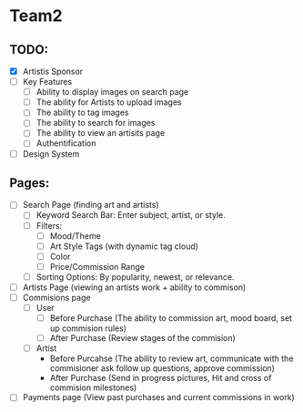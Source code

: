 # Team2

## TODO:

- [x] Artistis Sponsor
- [ ] Key Features
  - [ ] Ability to display images on search page
  - [ ] The ability for Artists to upload images
  - [ ] The ability to tag images
  - [ ] The ability to search for images
  - [ ] The ability to view an artisits page
  - [ ] Authentification
- [ ] Design System

## Pages:
- [ ] Search Page (finding art and artists)
  - [ ] Keyword Search Bar: Enter subject, artist, or style.
  - [ ] Filters:
    - [ ] Mood/Theme
    - [ ] Art Style Tags (with dynamic tag cloud)
    - [ ] Color
    - [ ] Price/Commission Range
  - [ ] Sorting Options: By popularity, newest, or relevance.
- [ ] Artists Page (viewing an artists work + ability to commison)
- [ ] Commisions page
  - [ ] User
    - [ ] Before Purchase (The ability to commission art, mood board, set up commision rules)
    - [ ] After Purchase (Review stages of the commision)
  - [ ] Artist
    - Before Purcahse (The ability to review art, communicate with the commisioner ask follow up questions, approve commission)
    - After Purchase (Send in progress pictures, Hit and cross of commision milestones)
- [ ] Payments page (View past purchases and current commissions in work)
